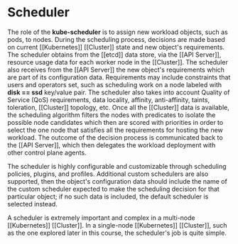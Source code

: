 # Scheduler

The role of the **kube-scheduler** is to assign new workload objects, such as pods, to nodes. During the scheduling process, decisions are made based on current [[Kubernetes]] [[Cluster]] state and new object's requirements. The scheduler obtains from the [[etcd]] data store, via the [[API Server]], resource usage data for each worker node in the [[Cluster]]. The scheduler also receives from the [[API Server]] the new object's requirements which are part of its configuration data. Requirements may include constraints that users and operators set, such as scheduling work on a node labeled with **disk == ssd** key/value pair. The scheduler also takes into account Quality of Service (QoS) requirements, data locality, affinity, anti-affinity, taints, toleration, [[Cluster]] topology, etc. Once all the [[Cluster]] data is available, the scheduling algorithm filters the nodes with predicates to isolate the possible node candidates which then are scored with priorities in order to select the one node that satisfies all the requirements for hosting the new workload. The outcome of the decision process is communicated back to the [[API Server]], which then delegates the workload deployment with other control plane agents. 

The scheduler is highly configurable and customizable through scheduling policies, plugins, and profiles. Additional custom schedulers are also supported, then the object's configuration data should include the name of the custom scheduler expected to make the scheduling decision for that particular object; if no such data is included, the default scheduler is selected instead.

A scheduler is extremely important and complex in a multi-node [[Kubernetes]] [[Cluster]]. In a single-node [[Kubernetes]] [[Cluster]], such as the one explored later in this course, the scheduler's job is quite simple.